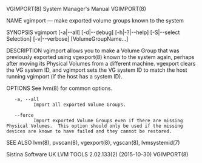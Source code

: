 VGIMPORT(8)                                                                              System Manager's Manual                                                                              VGIMPORT(8)

NAME
       vgimport — make exported volume groups known to the system

SYNOPSIS
       vgimport [-a|--all] [-d|--debug] [-h|-?|--help] [-S|--select Selection] [-v|--verbose] [VolumeGroupName...]

DESCRIPTION
       vgimport allows you to make a Volume Group that was previously exported using vgexport(8) known to the system again, perhaps after moving its Physical Volumes from a different machine.  vgexport
       clears the VG system ID, and vgimport sets the VG system ID to match the host running vgimport (if the host has a system ID).

OPTIONS
       See lvm(8) for common options.

       -a, --all
              Import all exported Volume Groups.

       --force
              Import exported Volume Groups even if there are missing Physical Volumes.  This option should only be used if the missing devices are known to have failed and they cannot be restored.

SEE ALSO
       lvm(8), pvscan(8), vgexport(8), vgscan(8), lvmsystemid(7)

Sistina Software UK                                                                 LVM TOOLS 2.02.133(2) (2015-10-30)                                                                        VGIMPORT(8)
